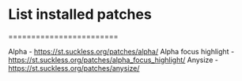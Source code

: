 # List installed patches
========================

Alpha - https://st.suckless.org/patches/alpha/
Alpha focus highlight - https://st.suckless.org/patches/alpha_focus_highlight/
Anysize - https://st.suckless.org/patches/anysize/

